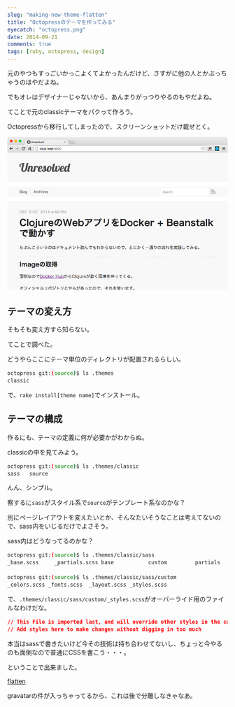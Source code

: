 ```yaml
---
slug: "making-new-theme-flatten"
title: "Octopressのテーマを作ってみる"
eyecatch: "octopress.png"
date: 2014-09-21
comments: true
tags: [ruby, octopress, design]
---
```


元のやつもすっごいかっこよくてよかったんだけど、さすがに他の人とかぶっちゃうのはやだよね。

でもオレはデザイナーじゃないから、あんまりがっつりやるのもやだよね。

てことで元のclassicテーマをパクって作ろう。

Octopressから移行してしまったので、スクリーンショットだけ載せとく。

[<img src="/images/2014-09-21/flatten.png" class="image" alt="flatten">](/images/2014-09-21/flatten.png)

## テーマの変え方

そもそも変え方すら知らない。

てことで調べた。

どうやらここにテーマ単位のディレクトリが配置されるらしい。

``` sh
octopress git:(source)$ ls .themes
classic
```

で、`rake install[theme name]`でインストール。

## テーマの構成

作るにも、テーマの定義に何が必要かがわからぬ。

classicの中を見てみよう。

``` sh
octopress git:(source)$ ls .themes/classic
sass   source
```

んん、シンプル。

察するに`sass`がスタイル系で`source`がテンプレート系なのかな？

別にページレイアウトを変えたいとか、そんなたいそうなことは考えてないので、sass内をいじるだけでよさそう。

sass内はどうなってるのかな？

``` sh
octopress git:(source)$ ls .themes/classic/sass
_base.scss     _partials.scss base           custom         partials       plugins        screen.scss

octopress git:(source)$ ls .themes/classic/sass/custom
_colors.scss _fonts.scss  _layout.scss _styles.scss
```

で、`.themes/classic/sass/custom/_styles.scss`がオーバーライド用のファイルなわけだな。

``` css
// This File is imported last, and will override other styles in the cascade
// Add styles here to make changes without digging in too much
```

本当はsassで書きたいけど今その技術は持ち合わせてないし、ちょっと今やるのも面倒なので普通にCSSを書こう・・・。

ということで出来ました。

[flatten](https://github.com/dim0627/flatten)

gravatarの件が入っちゃってるから、これは後で分離しなきゃなあ。
